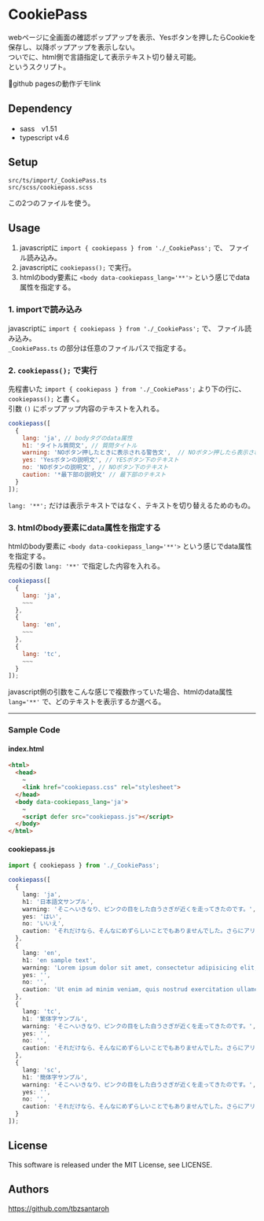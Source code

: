 # CookiePass

webページに全画面の確認ポップアップを表示、Yesボタンを押したらCookieを保存し、以降ポップアップを表示しない。  
ついでに、html側で言語指定して表示テキスト切り替え可能。  
というスクリプト。

🍣github pagesの動作デモlink

## Dependency

- sass　v1.51
- typescript v4.6

## Setup

`src/ts/import/_CookiePass.ts`  
`src/scss/cookiepass.scss`

この2つのファイルを使う。  

## Usage

1. javascriptに `import { cookiepass } from './_CookiePass';` で、 ファイル読み込み。
1. javascriptに `cookiepass();` で実行。
1. htmlのbody要素に `<body data-cookiepass_lang='**'>` という感じでdata属性を指定する。

### 1. importで読み込み

javascriptに `import { cookiepass } from './_CookiePass';` で、 ファイル読み込み。  
`_CookiePass.ts` の部分は任意のファイルパスで指定する。  

### 2. `cookiepass();` で実行

先程書いた `import { cookiepass } from './_CookiePass';` より下の行に、 `cookiepass();` と書く。  
引数 `()` にポップアップ内容のテキストを入れる。

```javascript
cookiepass([
  {
    lang: 'ja', // bodyタグのdata属性
    h1: 'タイトル質問文', // 質問タイトル
    warning: 'NOボタン押したときに表示される警告文',  // NOボタン押したら表示されるテキスト
    yes: 'Yesボタンの説明文', // YESボタン下のテキスト
    no: 'NOボタンの説明文', // NOボタン下のテキスト
    caution: '*最下部の説明文' // 最下部のテキスト
  }
]);
```
  
`lang: '**';` だけは表示テキストではなく、テキストを切り替えるためのもの。  
<!-- html側で `<body data-cookiepass_lang='**'>` という感じで、表示するテキストを指定する。 -->

### 3. htmlのbody要素にdata属性を指定する

htmlのbody要素に `<body data-cookiepass_lang='**'>` という感じでdata属性を指定する。  
先程の引数 `lang: '**'` で指定した内容を入れる。  

```javascript
cookiepass([
  {
    lang: 'ja',
    ~~~
  },
  {
    lang: 'en',
    ~~~
  },
  {
    lang: 'tc',
    ~~~
  }
]);
```

javascript側の引数をこんな感じで複数作っていた場合、htmlのdata属性 `lang='**'` で、どのテキストを表示するか選べる。

---

### Sample Code

#### index.html

```html
<html>
  <head>
    ~
    <link href="cookiepass.css" rel="stylesheet">
  </head>
  <body data-cookiepass_lang='ja'>
    ~
    <script defer src="cookiepass.js"></script>
  </body>
</html>
```

#### cookiepass.js

```typescript
import { cookiepass } from './_CookiePass';

cookiepass([
  {
    lang: 'ja',
    h1: '日本語文サンプル',
    warning: 'そこへいきなり、ピンクの目をした白うさぎが近くを走ってきたのです。',
    yes: 'はい',
    no: 'いいえ',
    caution: 'それだけなら、そんなにめずらしいことでもありませんでした。さらにアリスとしては、そのうさぎが「どうしよう！どうしよう！ちこくしちゃうぞ！」とつぶやくのを聞いたときも、それがそんなにへんてこだとは思いませんでした'
  },
  {
    lang: 'en',
    h1: 'en sample text',
    warning: 'Lorem ipsum dolor sit amet, consectetur adipisicing elit, sed do eiusmod tempor incididunt ut labore et dolore magna aliqua. ',
    yes: '',
    no: '',
    caution: 'Ut enim ad minim veniam, quis nostrud exercitation ullamco laboris nisi ut aliquip ex ea commodo consequat.'
  },
  {
    lang: 'tc',
    h1: '繁体字サンプル',
    warning: 'そこへいきなり、ピンクの目をした白うさぎが近くを走ってきたのです。',
    yes: '',
    no: '',
    caution: 'それだけなら、そんなにめずらしいことでもありませんでした。さらにアリスとしては、そのうさぎが「どうしよう！どうしよう！ちこくしちゃうぞ！」とつぶやくのを聞いたときも、それがそんなにへんてこだとは思いませんでした'
  },
  {
    lang: 'sc',
    h1: '簡体字サンプル',
    warning: 'そこへいきなり、ピンクの目をした白うさぎが近くを走ってきたのです。',
    yes: '',
    no: '',
    caution: 'それだけなら、そんなにめずらしいことでもありませんでした。さらにアリスとしては、そのうさぎが「どうしよう！どうしよう！ちこくしちゃうぞ！」とつぶやくのを聞いたときも、それがそんなにへんてこだとは思いませんでした'
  }
]);
```

## License

This software is released under the MIT License, see LICENSE.

## Authors

<https://github.com/tbzsantaroh>
